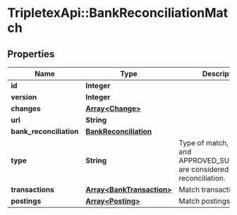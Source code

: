 # TripletexApi::BankReconciliationMatch

## Properties
Name | Type | Description | Notes
------------ | ------------- | ------------- | -------------
**id** | **Integer** |  | [optional] 
**version** | **Integer** |  | [optional] 
**changes** | [**Array&lt;Change&gt;**](Change.md) |  | [optional] 
**url** | **String** |  | [optional] 
**bank_reconciliation** | [**BankReconciliation**](BankReconciliation.md) |  | 
**type** | **String** | Type of match, MANUAL and APPROVED_SUGGESTION are considered part of reconciliation. | [optional] 
**transactions** | [**Array&lt;BankTransaction&gt;**](BankTransaction.md) | Match transactions | [optional] 
**postings** | [**Array&lt;Posting&gt;**](Posting.md) | Match postings | [optional] 


